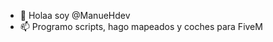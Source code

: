 - 👋 Holaa soy @ManueHdev
- 📫 Programo scripts, hago mapeados y coches para FiveM

<!---
ManueHdev/ManueHdev is a ✨ special ✨ repository because its `README.md` (this file) appears on your GitHub profile.
You can click the Preview link to take a look at your changes.
--->
